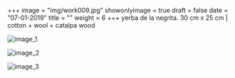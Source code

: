 +++
image = "img/work009.jpg"
showonlyimage = true
draft = false
date = "07-01-2019"
title = ""
weight = 6
+++
yerba de la negrita. 30 cm x 25 cm | cotton + wool + catalpa wood

![image_1][1]

![image_2][2]

![image_3][3]

[1]: /img/work_9/image_1.jpg
[2]: /img/work_9/image_2.jpg
[3]: /img/work_9/image_3.jpg
